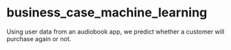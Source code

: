 # business_case_machine_learning
Using user data from an audiobook app, we predict whether a customer will purchase again or not.
